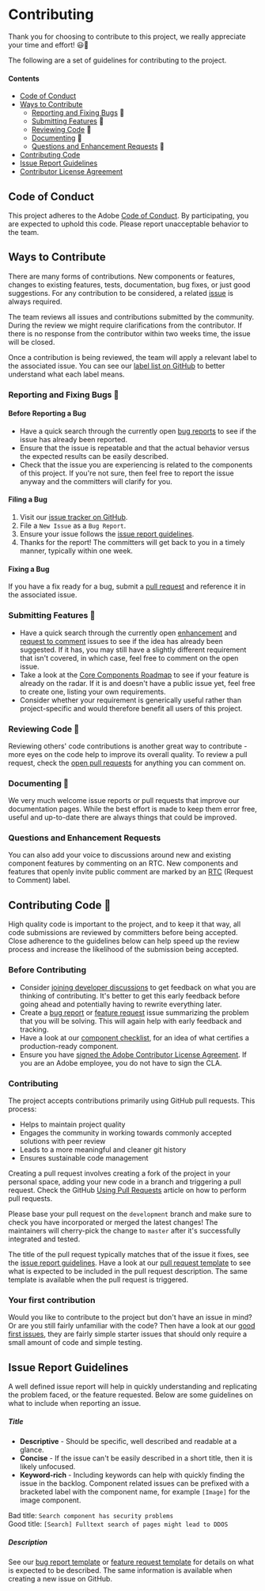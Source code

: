# Contributing

Thank you for choosing to contribute to this project, we really appreciate your time and effort! 😃🎊

The following are a set of guidelines for contributing to the project.

#### Contents

* [Code of Conduct](#code-of-conduct)
* [Ways to Contribute](#ways-to-contribute)
  * [Reporting and Fixing Bugs](#reporting-and-fixing-bugs-) 🐛
  * [Submitting Features](#submitting-features-) 🚀
  * [Reviewing Code](#reviewing-code-) 👀
  * [Documenting](#documenting-) 📜
  * [Questions and Enhancement Requests](#questions-and-enhancement-requests-) 💭
* [Contributing Code](#contributing-code-)
* [Issue Report Guidelines](#issue-report-guidelines)
* [Contributor License Agreement](#contributor-license-agreement)

## Code of Conduct

This project adheres to the Adobe [Code of Conduct](CODE_OF_CONDUCT.md). By participating, you are expected to uphold this code. Please report unacceptable behavior to the team.

## Ways to Contribute

There are many forms of contributions. New components or features, changes to existing features, tests, documentation, bug fixes, or just good suggestions. For any contribution to be considered, a related [issue](#issue-report-guidelines) is always required.

The team reviews all issues and contributions submitted by the community. During the review we might require clarifications from the contributor. If there is no response from the contributor within two weeks time, the issue will be closed.

Once a contribution is being reviewed, the team will apply a relevant label to the associated issue. You can see our [label list on GitHub](https://github.com/monashunited/monashunited.com.au/labels) to better understand what each label means.

### Reporting and Fixing Bugs 🐛

#### Before Reporting a Bug 
* Have a quick search through the currently open [bug reports](https://github.com/monashunited/monashunited.com.au/labels/bug) to see if the issue has already been reported.
* Ensure that the issue is repeatable and that the actual behavior versus the expected results can be easily described.
* Check that the issue you are experiencing is related to the components of this project. If you're not sure, then feel free to report the issue anyway and the committers will clarify for you.

#### Filing a Bug
1. Visit our [issue tracker on GitHub](https://github.com/monashunited/monashunited.com.au/issues).
1. File a `New Issue` as a `Bug Report`.
1. Ensure your issue follows the [issue report guidelines](#issue-report-guidelines).
1. Thanks for the report! The committers will get back to you in a timely manner, typically within one week.

#### Fixing a Bug
If you have a fix ready for a bug, submit a [pull request](#contributing-code-) and reference it in the associated issue.

### Submitting Features 🚀

* Have a quick search through the currently open [enhancement](https://github.com/monashunited/monashunited.com.au/labels/enhancement) and [request to comment](https://github.com/monashunited/monashunited.com.au/labels/rtc) issues to see if the idea has already been suggested. If it has, you may still have a slightly different requirement that isn't covered, in which case, feel free to comment on the open issue. 
* Take a look at the [Core Components Roadmap](https://github.com/monashunited/monashunited.com.au/wiki#roadmap) to see if your feature is already on the radar. If it is and doesn't have a public issue yet, feel free to create one, listing your own requirements.
* Consider whether your requirement is generically useful rather than project-specific and would therefore benefit all users of this project.

### Reviewing Code 👀

Reviewing others' code contributions is another great way to contribute - more eyes on the code help to improve its overall quality. To review a pull request, check the [open pull requests](https://github.com/monashunited/monashunited.com.au/pulls) for anything you can comment on. 

### Documenting 📜

We very much welcome issue reports or pull requests that improve our documentation pages. While the best effort is made to keep them error free, useful and up-to-date there are always things that could be improved.

### Questions and Enhancement Requests

You can also add your voice to discussions around new and existing component features by commenting on an RTC. New components and features that openly invite public comment are marked by an [RTC](https://github.com/monashunited/monashunited.com.au/labels/rtc) (Request to Comment) label.

## Contributing Code 👾 
High quality code is important to the project, and to keep it that way, all code submissions are reviewed by committers before being accepted. Close adherence to the guidelines below can help speed up the review process and increase the likelihood of the submission being accepted.

### Before Contributing

* Consider [joining developer discussions](#joining-developer-discussions-) to get feedback on what you are thinking of contributing. It's better to get this early feedback before going ahead and potentially having to rewrite everything later.
* Create a [bug report](#reporting-bugs-) or [feature request](#requesting-features-) issue summarizing the problem that you will be solving. This will again help with early feedback and tracking.
* Have a look at our [component checklist](Guidelines.md), for an idea of what certifies a production-ready component.
* Ensure you have [signed the Adobe Contributor License Agreement](http://opensource.adobe.com/cla.html). If you are an Adobe employee, you do not have to sign the CLA.

### Contributing

The project accepts contributions primarily using GitHub pull requests. This process:
* Helps to maintain project quality
* Engages the community in working towards commonly accepted solutions with peer review
* Leads to a more meaningful and cleaner git history
* Ensures sustainable code management 

Creating a pull request involves creating a fork of the project in your personal space, adding your new code in a branch and triggering a pull request. Check the GitHub [Using Pull Requests](https://help.github.com/articles/using-pull-requests) article on how to perform pull requests.

Please base your pull request on the `development` branch and make sure to check you have incorporated or merged the latest changes! The maintainers will cherry-pick the change to `master` after it's successfully integrated and tested.

The title of the pull request typically matches that of the issue it fixes, see the [issue report guidelines](#issue-report-guidelines).
Have a look at our [pull request template](.github/pull_request_template.md) to see what is expected to be included in the pull request description. The same template is available when the pull request is triggered. 

### Your first contribution

Would you like to contribute to the project but don't have an issue in mind? Or are you still fairly unfamiliar with the code? Then have a look at our [good first issues](https://github.com/monashunited/monashunited.com.au/labels/good%20first%20issue), they are fairly simple starter issues that should only require a small amount of code and simple testing.

## Issue Report Guidelines

A well defined issue report will help in quickly understanding and replicating the problem faced, or the feature requested. Below are some guidelines on what to include when reporting an issue.

##### Title

* **Descriptive** - Should be specific, well described and readable at a glance.
* **Concise** - If the issue can't be easily described in a short title, then it is likely unfocused.
* **Keyword-rich** - Including keywords can help with quickly finding the issue in the backlog. Component related issues can be prefixed with a bracketed label with the component name, for example `[Image]` for the image component.

Bad title: `Search component has security problems`  
Good title: `[Search] Fulltext search of pages might lead to DDOS`

##### Description
See our [bug report template](.github/ISSUE_TEMPLATE/bug_report.md) or [feature request template](.github/ISSUE_TEMPLATE/feature_request.md) for details on what is expected to be described. The same information is available when creating a new issue on GitHub.
